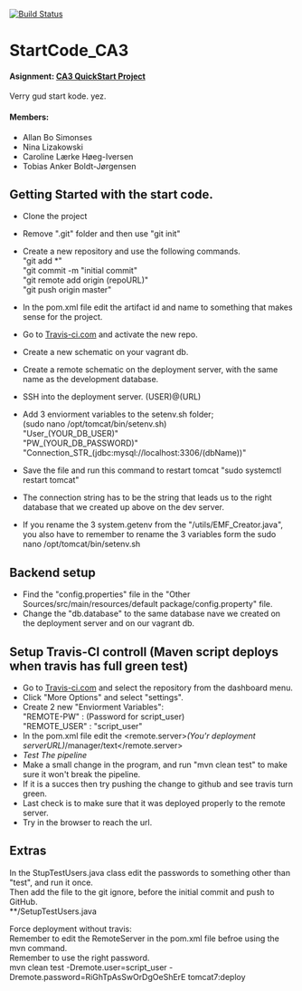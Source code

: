 [![Build Status](https://travis-ci.org/Gold-ish/StartCode_CA3_Backend.svg?branch=master)](https://travis-ci.org/Gold-ish/StartCode_CA3_Backend)

# StartCode_CA3
#### Asignment: [CA3 QuickStart Project](https://github.com/Gold-ish/StartCode_CA3_Backend/blob/master/CA3-QuickStart-project.pdf)
Verry gud start kode. yez.
  
#### Members:
- Allan Bo Simonses
- Nina Lizakowski
- Caroline Lærke Høeg-Iversen
- Tobias Anker Boldt-Jørgensen
  
## Getting Started with the start code.  
- Clone the project  
- Remove ".git" folder and then use "git init"  
- Create a new repository and use the following commands.  
"git add *"  
"git commit -m "initial commit"  
"git remote add origin (repoURL)"  
"git push origin master"  
- In the pom.xml file edit the artifact id and name to something that makes sense for the project.  
- Go to [Travis-ci.com](https://www.travis-ci.com) and activate the new repo.  
- Create a new schematic on your vagrant db.  
- Create a remote schematic on the deployment server, with the same name as the development database.
- SSH into the deployment server. (USER)@(URL)  
- Add 3 enviorment variables to the setenv.sh folder;  
(sudo nano /opt/tomcat/bin/setenv.sh)  
"User_(YOUR_DB_USER)"  
"PW_(YOUR_DB_PASSWORD)"  
"Connection_STR_(jdbc:mysql://localhost:3306/(dbName))"  
- Save the file and run this command to restart tomcat "sudo systemctl restart tomcat"


- The connection string has to be the string that leads us to the right database that we created up above on the dev server.
- If you rename the 3 system.getenv from the "/utils/EMF_Creator.java", you also have to remember to rename the 3 variables form the sudo nano /opt/tomcat/bin/setenv.sh  
  
## Backend setup  
- Find the "config.properties" file in the "Other Sources/src/main/resources/default package/config.property" file.  
- Change the "db.database" to the same database nave we created on the deployment server and on our vagrant db.  
  
## Setup Travis-CI controll (Maven script deploys when travis has full green test)
- Go to [Travis-ci.com](https://www.travis-ci.com) and select the repository from the dashboard menu.  
- Click "More Options" and select "settings".  
- Create 2 new "Enviorment Variables":  
"REMOTE-PW" : (Password for script_user)  
"REMOTE_USER" : "script_user"  
- In the pom.xml file edit the <remote.server>*(You'r deployment serverURL)*/manager/text</remote.server>  
- *Test The pipeline*
- Make a small change in the program, and run "mvn clean test" to make sure it won't break the pipeline.  
- If it is a succes then try pushing the change to github and see travis turn green.
- Last check is to make sure that it was deployed properly to the remote server.
- Try in the browser to reach the url.
  
  
  
## Extras
In the StupTestUsers.java class edit the passwords to something other than "test", and run it once.  
Then add the file to the git ignore, before the initial commit and push to GitHub.  
**/SetupTestUsers.java  


Force deployment without travis:  
Remember to edit the RemoteServer in the pom.xml file befroe using the mvn command.  
Remember to use the right password.  
mvn clean test -Dremote.user=script_user -Dremote.password=RiGhTpAsSwOrDgOeShErE tomcat7:deploy  






